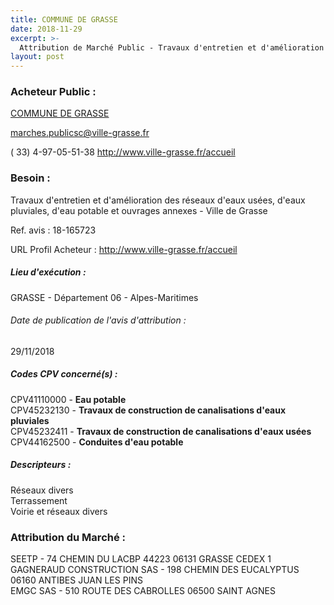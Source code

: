 ```yaml
---
title: COMMUNE DE GRASSE
date: 2018-11-29
excerpt: >-
  Attribution de Marché Public - Travaux d'entretien et d'amélioration des réseaux d'eaux usées, d'eaux pluviales, d'eau potable et ouvrages annexes - Ville de Grasse
layout: post
---
```


### Acheteur Public : 
<a href="/acheteur-32/siren-210600698"> COMMUNE DE GRASSE</a><br/>



marches.publicsc@ville-grasse.fr

( 33) 4-97-05-51-38
http://www.ville-grasse.fr/accueil
### Besoin :

Travaux d'entretien et d'amélioration des réseaux d'eaux usées, d'eaux pluviales, d'eau potable et ouvrages annexes - Ville de Grasse

Ref. avis : 18-165723

URL Profil Acheteur : http://www.ville-grasse.fr/accueil

##### Lieu d'exécution :

GRASSE - Département 06 - Alpes-Maritimes

###### Date de publication de l'avis d'attribution : 
29/11/2018

##### Codes CPV concerné(s) :
CPV41110000 - **Eau potable** <br/>
CPV45232130 - **Travaux de construction de canalisations d'eaux pluviales** <br/>
CPV45232411 - **Travaux de construction de canalisations d'eaux usées** <br/>
CPV44162500 - **Conduites d'eau potable** <br/>

##### Descripteurs :
Réseaux divers <br/>
Terrassement <br/>
Voirie et réseaux divers <br/>

### Attribution du Marché :
SEETP - 74 CHEMIN DU LACBP 44223 06131 GRASSE CEDEX 1 <br/>
GAGNERAUD CONSTRUCTION SAS - 198 CHEMIN DES EUCALYPTUS 06160 ANTIBES JUAN LES PINS <br/>
EMGC SAS - 510 ROUTE DES CABROLLES 06500 SAINT AGNES <br/>
